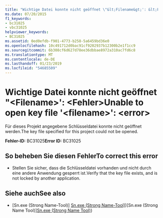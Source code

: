 ```yaml
---
title: "Wichtige Datei konnte nicht geöffnet \"&lt;Filename&gt;': &lt;Fehler&gt;"
ms.date: 07/20/2015
f1_keywords:
- bc31025
- vbc31025
helpviewer_keywords:
- BC31025
ms.assetid: 0ed0efdb-f901-4773-b258-5a6459bd36e0
ms.openlocfilehash: 10c491712d0bac91cf9202937b12300b2e1f1cc9
ms.sourcegitcommit: 6b308cf6d627d78ee36dbbae8972a310ac7fd6c8
ms.translationtype: MT
ms.contentlocale: de-DE
ms.lasthandoff: 01/23/2019
ms.locfileid: "54685509"
---
```

# <a name="unable-to-open-key-file-ltfilenamegt-lterrorgt"></a><span data-ttu-id="b051d-102">Wichtige Datei konnte nicht geöffnet "&lt;Filename&gt;': &lt;Fehler&gt;</span><span class="sxs-lookup"><span data-stu-id="b051d-102">Unable to open key file '&lt;filename&gt;': &lt;error&gt;</span></span>
<span data-ttu-id="b051d-103">Für dieses Projekt angegebene Schlüsseldatei konnte nicht geöffnet werden.</span><span class="sxs-lookup"><span data-stu-id="b051d-103">The key file specified for this project could not be opened.</span></span>  
  
 <span data-ttu-id="b051d-104">**Fehler-ID:** BC31025</span><span class="sxs-lookup"><span data-stu-id="b051d-104">**Error ID:** BC31025</span></span>  
  
## <a name="to-correct-this-error"></a><span data-ttu-id="b051d-105">So beheben Sie diesen Fehler</span><span class="sxs-lookup"><span data-stu-id="b051d-105">To correct this error</span></span>  
  
-   <span data-ttu-id="b051d-106">Stellen Sie sicher, dass die Schlüsseldatei vorhanden und nicht durch eine andere Anwendung gesperrt ist.</span><span class="sxs-lookup"><span data-stu-id="b051d-106">Verify that the key file exists, and is not locked by another application.</span></span>  
  
## <a name="see-also"></a><span data-ttu-id="b051d-107">Siehe auch</span><span class="sxs-lookup"><span data-stu-id="b051d-107">See also</span></span>
- <span data-ttu-id="b051d-108">[Sn.exe (Strong Name-Tool)] [Sn.exe (Strong Name-Tool)](../../framework/tools/sn-exe-strong-name-tool.md))</span><span class="sxs-lookup"><span data-stu-id="b051d-108">[Sn.exe (Strong Name Tool)][Sn.exe (Strong Name Tool)](../../framework/tools/sn-exe-strong-name-tool.md))</span></span>


